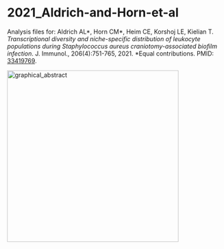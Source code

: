 # 2021_Aldrich-and-Horn-et-al
Analysis files for: Aldrich AL\*, Horn CM\*, Heim CE, Korshoj LE, Kielian T. *Transcriptional diversity and niche-specific
distribution of leukocyte populations during Staphylococcus aureus craniotomy-associated biofilm
infection*. J. Immunol., 206(4):751-765, 2021. *Equal contributions. PMID: [33419769](https://pubmed.ncbi.nlm.nih.gov/33419769/).

<img src='https://www.jimmunol.org/content/jimmunol/206/4/751/F1.large.jpg' alt='graphical_abstract' width='400'/>

